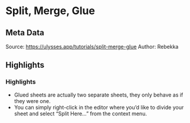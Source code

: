 # Split, Merge, Glue

## Meta Data

Source:  https://ulysses.app/tutorials/split-merge-glue 
Author: Rebekka

## Highlights

### Highlights

- Glued sheets are actually two separate sheets, they only behave as if they were one.
- You can simply right-click in the editor where you’d like to divide your sheet and select “Split Here…” from the context menu.
